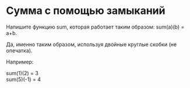 # Сумма с помощью замыканий  <br/>

Напишите функцию sum, которая работает таким образом: sum(a)(b) = a+b.  <br/>

Да, именно таким образом, используя двойные круглые скобки (не опечатка).  <br/>

Например:  <br/>

sum(1)(2) = 3  <br/>
sum(5)(-1) = 4  <br/>